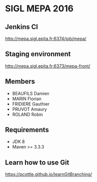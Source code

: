 SIGL MEPA 2016
====

Jenkins CI
---------------
http://mepa.sigl.epita.fr:6374/job/mepa/

Staging environment
---------------
http://mepa.sigl.epita.fr:6373/mepa-front/

Members
---------------
* BEAUFILS Damien
* MARIN Florian
* FRIDIERE Gauthier
* PRUVOT Amaury
* ROLAND Robin

Requirements
---------------
* JDK 8
* Maven >= 3.3.3

Learn how to use Git
---------------
https://pcottle.github.io/learnGitBranching/

